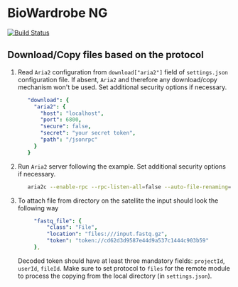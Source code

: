 # BioWardrobe NG
[![Build Status](https://travis-ci.org/Barski-lab/biowardrobe-ng.svg?branch=master)](https://travis-ci.org/Barski-lab/biowardrobe-ng)


## Download/Copy files based on the protocol

1. Read `Aria2` configuration from `download["aria2"]` field of `settings.json` configuration file. If absent, `Aria2` and therefore any download/copy mechanism won't be used. Set additional security options if necessary.

   ```yaml
      "download": {
        "aria2": {
          "host": "localhost",
          "port": 6800,
          "secure": false,
          "secret": "your secret token",
          "path": "/jsonrpc"
        }
      }
    ```

2. Run `Aria2` server following the example. Set additional security options if necessary.

   ```bash
      aria2c --enable-rpc --rpc-listen-all=false --auto-file-renaming=false --rpc-listen-port=6800 --console-log-level=debug --rpc-secret="your secret token"
   ```

3. To attach file from directory on the satellite the input should look the following way
   ```yaml
        "fastq_file": {
            "class": "File",
            "location": "files:///input.fastq.gz",
            "token": "token://cd62d3d9587e44d9a537c1444c903b59"
        },
   ```
   Decoded token should have at least three mandatory fields: `projectId`, `userId`, `fileId`.
   Make sure to set protocol to `files` for the remote module to process the copying from the local directory (in `settings.json`).